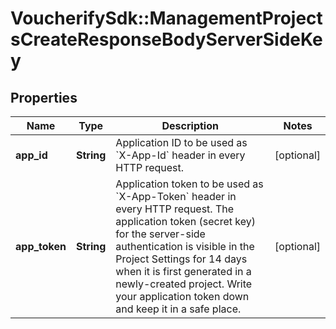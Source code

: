 # VoucherifySdk::ManagementProjectsCreateResponseBodyServerSideKey

## Properties

| Name | Type | Description | Notes |
| ---- | ---- | ----------- | ----- |
| **app_id** | **String** | Application ID to be used as &#x60;X-App-Id&#x60; header in every HTTP request. | [optional] |
| **app_token** | **String** | Application token to be used as &#x60;X-App-Token&#x60; header in every HTTP request.  The application token (secret key) for the server-side authentication is visible in the Project Settings for 14 days when it is first generated in a newly-created project. Write your application token down and keep it in a safe place. | [optional] |


